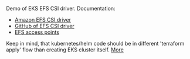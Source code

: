 Demo of EKS EFS CSI driver. Documentation:
- [Amazon EFS CSI driver](https://docs.aws.amazon.com/eks/latest/userguide/efs-csi.html)
- [GitHub of EFS CSI driver](https://github.com/kubernetes-sigs/aws-efs-csi-driver)
- [EFS access points](https://docs.aws.amazon.com/efs/latest/ug/efs-access-points.html)

Keep in mind, that kubernetes/helm code should be in different 'terraform apply' flow than creating EKS cluster itself. [More](https://registry.terraform.io/providers/hashicorp/kubernetes/latest/docs#stacking-with-managed-kubernetes-cluster-resources)
